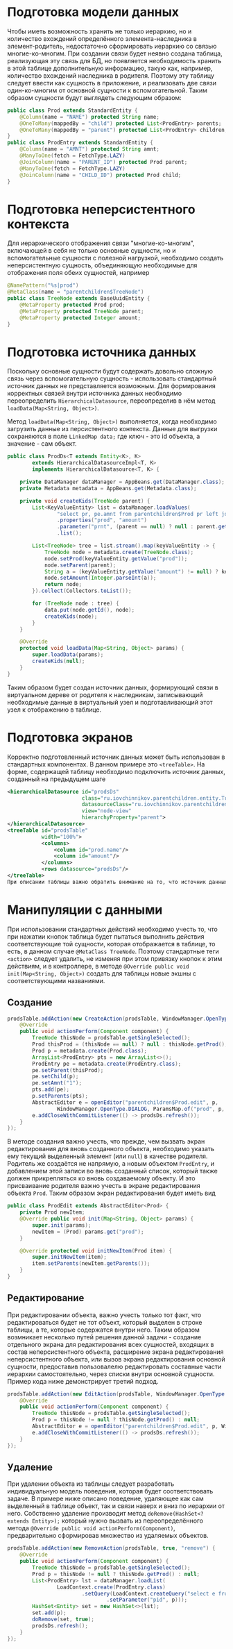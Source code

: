 # Подготовка модели данных
Чтобы иметь возможность хранить не только иерархию, но и количество вхождений определённого элемента-наследника в элемент-родитель, недостаточно сформировать иерархию со связью многие-ко-многим. При создании связи будет неявно создана таблица, реализующая эту связь для БД, но появляется необходимость хранить в этой таблице дополнительную информацию, такую как, например, количество вхождений наследника в родителя. Поэтому эту таблицу следует ввести как сущность в приложение, и реализовать две связи один-ко-многим от основной сущности к вспомогательной. Таким образом сущности будут выглядеть следующим образом:
``` java
public class Prod extends StandardEntity {
    @Column(name = "NAME") protected String name;
    @OneToMany(mappedBy = "child") protected List<ProdEntry> parents;
    @OneToMany(mappedBy = "parent") protected List<ProdEntry> children;
}
public class ProdEntry extends StandardEntity {
    @Column(name = "AMNT") protected String amnt;
    @ManyToOne(fetch = FetchType.LAZY)
    @JoinColumn(name = "PARENT_ID") protected Prod parent;
    @ManyToOne(fetch = FetchType.LAZY)
    @JoinColumn(name = "CHILD_ID") protected Prod child;
}
```

# Подготовка неперсистентного контекста
Для иерархического отображения связи "многие-ко-многим", включающей в себя не только основные сущности, но и вспомогательные сущности с полезной нагрузкой, необходимо создать неперсистентную сущность, объединяющую необходимые для отображения поля обеих сущностей, например
``` java
@NamePattern("%s|prod")
@MetaClass(name = "parentchildren$TreeNode")
public class TreeNode extends BaseUuidEntity {
    @MetaProperty protected Prod prod;
    @MetaProperty protected TreeNode parent;
    @MetaProperty protected Integer amount;
}
```

# Подготовка источника данных
Поскольку основные сущности будут содержать довольно сложную связь через вспомогательную сущность - использовать стандартный источник данных не представляется возможным. Для формирования корректных связей внутри источника данных необходимо переопределить `HierarchicalDatasource`, переопределив в нём метод `loadData(Map<String, Object>)`.

Метод `loadData(Map<String, Object>)` выполняется, когда необходимо загрузить данные из персистентного контекста. Данные для выгрузки сохраняются в поле `LinkedMap data;` где ключ - это id объекта, а значение - сам объект.

``` java
public class ProdDs<T extends Entity<K>, K>
        extends HierarchicalDatasourceImpl<T, K>
        implements HierarchicalDatasource<T, K> {

    private DataManager dataManager = AppBeans.get(DataManager.class);
    private Metadata metadata = AppBeans.get(Metadata.class);

    private void createKids(TreeNode parent) {
        List<KeyValueEntity> list = dataManager.loadValues(
                "select pr, pe.amnt from parentchildren$Prod pr left join pr.parents pe where pe.parent.id = :prnt")
                .properties("prod", "amount")
                .parameter("prnt", (parent == null) ? null : parent.getProd())
                .list();

        List<TreeNode> tree = list.stream().map(keyValueEntity -> {
            TreeNode node = metadata.create(TreeNode.class);
            node.setProd(keyValueEntity.getValue("prod"));
            node.setParent(parent);
            String a = (keyValueEntity.getValue("amount") != null) ? keyValueEntity.getValue("amount") : "1";
            node.setAmount(Integer.parseInt(a));
            return node;
        }).collect(Collectors.toList());

        for (TreeNode node : tree) {
            data.put(node.getId(), node);
            createKids(node);
        }
    }

    @Override
    protected void loadData(Map<String, Object> params) {
        super.loadData(params);
        createKids(null);
    }
}
```
Таким образом будет создан источник данных, формирующий связи в виртуальном дереве от родителя к наследникам, записывающий необходимые данные в виртуальный узел и подготавливающий этот узел к отображению в таблице.

# Подготовка экранов
Корректно подготовленный источник данных может быть использован в стандартных компонентах. В данном примере это `<treeTable>`. На форме, содержащей таблицу необходимо подключить источник данных, созданный на предыдущем шаге
``` xml
<hierarchicalDatasource id="prodsDs"
                        class="ru.iovchinnikov.parentchildren.entity.TreeNode"
                        datasourceClass="ru.iovchinnikov.parentchildren.web.prod.ProdDs"
                        view="node-view"
                        hierarchyProperty="parent">
</hierarchicalDatasource>
<treeTable id="prodsTable"
           width="100%">
           <columns>
               <column id="prod.name"/>
               <column id="amount"/>
           </columns>
           <rows datasource="prodsDs"/>
</treeTable>
При описании таблицы важно обратить внимание на то, что источник данных, как и сама таблица будут отображать созданную неперсистентную сущность, что вынуждает явно описывать процессы создания, редактирования и удаления.
```

# Манипуляции с данными
При использовании стандартных действий необходимо учесть то, что при нажатии кнопок таблица будет пытаться выполнить действия соответствующие той сущности, которая отображается в таблице, то есть, в данном случае `@MetaClass TreeNode`. Поэтому стандартные теги `<action>` следует удалить, не изменяя при этом привязку кнопок к этим действиям, и в контроллере, в методе `@Override public void init(Map<String, Object>)` создать для таблицы новые экшны с соответствующими названиями.

## Создание
``` java
prodsTable.addAction(new CreateAction(prodsTable, WindowManager.OpenType.DIALOG, "create") {
    @Override
    public void actionPerform(Component component) {
        TreeNode thisNode = prodsTable.getSingleSelected();
        Prod thisProd = (thisNode == null) ? null : thisNode.getProd();
        Prod p = metadata.create(Prod.class);
        ArrayList<ProdEntry> pts = new ArrayList<>();
        ProdEntry pe = metadata.create(ProdEntry.class);
        pe.setParent(thisProd);
        pe.setChild(p);
        pe.setAmnt("1");
        pts.add(pe);
        p.setParents(pts);
        AbstractEditor e = openEditor("parentchildren$Prod.edit", p,
                WindowManager.OpenType.DIALOG, ParamsMap.of("prod", p, "parent", thisProd));
        e.addCloseWithCommitListener(() -> prodsDs.refresh());
    }
});
```
В методе создания важно учесть, что прежде, чем вызвать экран редактирования для вновь созданного объекта, необходимо указать ему текущий выделенный элемент (или `null`) в качестве родителя. Родитель же создаётся не напрямую, а новым объектом `ProdEntry`, и добавлением этой записи во вновь созданный список, который также должен прикрепляться ко вновь создаваемому объекту. И это присваивание родителя важно учесть в экране редактирования объекта `Prod`. Таким образом экран редактирования будет иметь вид
``` java
public class ProdEdit extends AbstractEditor<Prod> {
    private Prod newItem;
    @Override public void init(Map<String, Object> params) {
        super.init(params);
        newItem = (Prod) params.get("prod");
    }

    @Override protected void initNewItem(Prod item) {
        super.initNewItem(item);
        item.setParents(newItem.getParents());
    }
}
```

## Редактирование
При редактировании объекта, важно учесть только тот факт, что редактироваться будет не тот объект, который выделен в строке таблицы, а те, которые содержатся внутри него. Таким образом возмникает несколько путей решения данной задачи - создание отдельного экрана для редактирования всех сущностей, входящих в состав неперсистентного объекта, расширение экрана редактирования неперсистентного объекта, или вызов экрана редактирования основной сущности, предоставив пользовалелю редактировать составные части иерархии самостоятельно, через списки внутри основной сущности. Пример кода ниже демонстрирует третий подход.
``` java
prodsTable.addAction(new EditAction(prodsTable, WindowManager.OpenType.DIALOG, "edit") {
    @Override
    public void actionPerform(Component component) {
        TreeNode thisNode = prodsTable.getSingleSelected();
        Prod p = thisNode != null ? thisNode.getProd() : null;
        AbstractEditor e = openEditor("parentchildren$Prod.edit", p, WindowManager.OpenType.DIALOG);
        e.addCloseWithCommitListener(() -> prodsDs.refresh());
    }
});
```

## Удаление
При удалении объекта из таблицы следует разработать индивидуальную модель поведения, которая будет соответствовать задаче. В примере ниже описано поведение, удаляющее как сам выделенный в таблице объект, так и связи наверх и вниз по иерархии от него. Собственно удаление производит метод `doRemove(HashSet<? extends Entity>);` который нужно вызвать из переопределённого метода `@Override public void actionPerform(Component)`, предварительно сформировав множество из удаляемых объектов.
``` java
prodsTable.addAction(new RemoveAction(prodsTable, true, "remove") {
    @Override
    public void actionPerform(Component component) {
        TreeNode thisNode = prodsTable.getSingleSelected();
        Prod p = thisNode != null ? thisNode.getProd() : null;
        List<ProdEntry> lst = dataManager.loadList(
                LoadContext.create(ProdEntry.class)
                        .setQuery(LoadContext.createQuery("select e from parentchildren$ProdEntry e where e.child.id = :pid or e.parent.id = :pid")
                                .setParameter("pid", p)));
        HashSet<Entity> set = new HashSet<>(lst);
        set.add(p);
        doRemove(set, true);
        prodsDs.refresh();
    }
});
```
